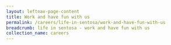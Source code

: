 ```yaml
---
layout: leftnav-page-content
title: Work and have fun with us
permalink: /careers/life-in-sentosa/work-and-have-fun-with-us
breadcrumb: life in sentosa - work and have fun with us
collection_name: careers
---
```


